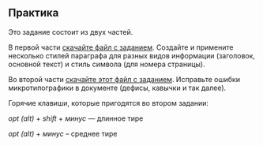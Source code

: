 ## Практика

Это задание состоит из двух частей. 

В первой части [скачайте файл с заданием](https://study.softculture.cc/img/PRT_55/Practice_3_A.pdf#newtab). Создайте и примените несколько стилей параграфа для разных видов информации (заголовок, основной текст) и стиль символа (для номера страницы).

Во второй части [скачайте этот файл с заданием](https://study.softculture.cc/img/PRT_55/Practice_3_B.idml#newtab). Исправьте ошибки микротипографики в документе (дефисы, кавычки и так далее).

Горячие клавиши, которые пригодятся во втором задании: 

*opt (alt)* + *shift* + *минус* — длинное тире

*opt (alt)* + *минус* – среднее тире